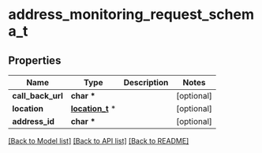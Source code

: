 # address_monitoring_request_schema_t

## Properties
Name | Type | Description | Notes
------------ | ------------- | ------------- | -------------
**call_back_url** | **char \*** |  | [optional] 
**location** | [**location_t**](location.md) \* |  | [optional] 
**address_id** | **char \*** |  | [optional] 

[[Back to Model list]](../README.md#documentation-for-models) [[Back to API list]](../README.md#documentation-for-api-endpoints) [[Back to README]](../README.md)


